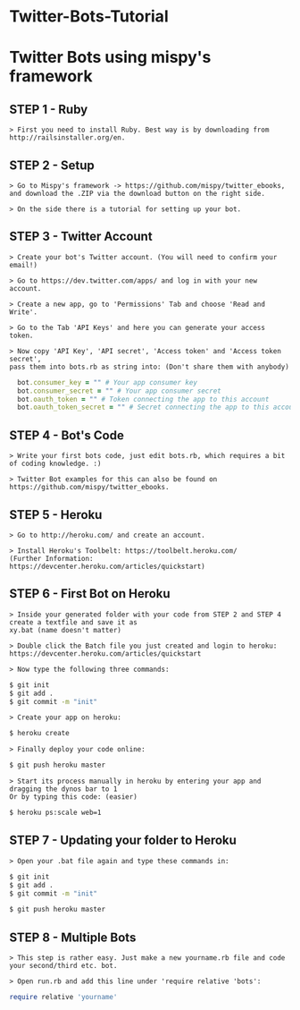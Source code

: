 Twitter-Bots-Tutorial
=====================

# Twitter Bots using mispy's framework


## STEP 1 - Ruby
```
> First you need to install Ruby. Best way is by downloading from http://railsinstaller.org/en.
```


## STEP 2 - Setup
```
> Go to Mispy's framework -> https://github.com/mispy/twitter_ebooks,
and download the .ZIP via the download button on the right side.

> On the side there is a tutorial for setting up your bot.
```


## STEP 3 - Twitter Account
```
> Create your bot's Twitter account. (You will need to confirm your email!)

> Go to https://dev.twitter.com/apps/ and log in with your new account.

> Create a new app, go to 'Permissions' Tab and choose 'Read and Write'.

> Go to the Tab 'API Keys' and here you can generate your access token.

> Now copy 'API Key', 'API secret', 'Access token' and 'Access token secret',
pass them into bots.rb as string into: (Don't share them with anybody)
```
``` ruby
  bot.consumer_key = "" # Your app consumer key
  bot.consumer_secret = "" # Your app consumer secret
  bot.oauth_token = "" # Token connecting the app to this account
  bot.oauth_token_secret = "" # Secret connecting the app to this account
```


## STEP 4 - Bot's Code
```
> Write your first bots code, just edit bots.rb, which requires a bit of coding knowledge. :)

> Twitter Bot examples for this can also be found on https://github.com/mispy/twitter_ebooks.
```


## STEP 5 - Heroku
```
> Go to http://heroku.com/ and create an account.

> Install Heroku's Toolbelt: https://toolbelt.heroku.com/
(Further Information: https://devcenter.heroku.com/articles/quickstart)
```


## STEP 6 - First Bot on Heroku
```
> Inside your generated folder with your code from STEP 2 and STEP 4 create a textfile and save it as
xy.bat (name doesn't matter)

> Double click the Batch file you just created and login to heroku: https://devcenter.heroku.com/articles/quickstart

> Now type the following three commands:
```
``` sh
$ git init
$ git add .
$ git commit -m "init"
```
```
> Create your app on heroku:
```
``` sh
$ heroku create
```
```
> Finally deploy your code online:
```
``` sh
$ git push heroku master
```
```
> Start its process manually in heroku by entering your app and dragging the dynos bar to 1
Or by typing this code: (easier)
```
``` sh
$ heroku ps:scale web=1
```


## STEP 7 - Updating your folder to Heroku
```
> Open your .bat file again and type these commands in:
```
``` sh
$ git init
$ git add .
$ git commit -m "init"

$ git push heroku master
```

## STEP 8 - Multiple Bots
```
> This step is rather easy. Just make a new yourname.rb file and code your second/third etc. bot.

> Open run.rb and add this line under 'require relative 'bots':
```
``` ruby
require relative 'yourname'
```

